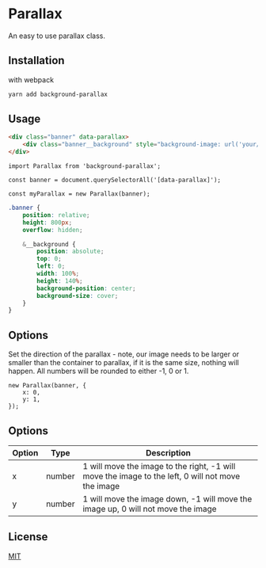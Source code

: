 # Parallax

An easy to use parallax class.

## Installation

with webpack

```bash
yarn add background-parallax
```

## Usage

```html
<div class="banner" data-parallax>
	<div class="banner__background" style="background-image: url('your/image/directory');" data-parallax-watch></div>
</div>
```

```es6
import Parallax from 'background-parallax';

const banner = document.querySelectorAll('[data-parallax]');

const myParallax = new Parallax(banner);

```

```scss
.banner {
	position: relative;
	height: 800px;
	overflow: hidden;

	&__background {
		position: absolute;
		top: 0;
		left: 0;
		width: 100%;
		height: 140%;
		background-position: center;
		background-size: cover;
	}
}
```

## Options

Set the direction of the parallax - note, our image needs to be larger or smaller than the container to parallax, if it is the same size, nothing will happen.
All numbers will be rounded to either -1, 0 or 1.

```es6
new Parallax(banner, {
	x: 0,
	y: 1,
});
```

## Options

| Option | Type | Description |
|--------|------|-------------|
| x | number | 1 will move the image to the right, -1 will move the image to the left, 0 will not move the image | 
| y | number | 1 will move the image down, -1 will move the image up, 0 will not move the image | 

## License
[MIT](https://choosealicense.com/licenses/mit/)

